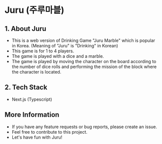 # Juru (주루마블)

## 1. About Juru

- This is a web version of Drinking Game "Juru Marble" which is popular in Korea. (Meaning of "Juru" is "Drinking" in Korean)
- This game is for 1 to 4 players.
- The game is played with a dice and a marble.
- The game is played by moving the character on the board according to the number of dice rolls and performing the mission of the block where the character is located.

## 2. Tech Stack

- Next.js (Typescript)

## More Information

- If you have any feature requests or bug reports, please create an issue.
- Feel free to contribute to this project.
- Let's have fun with Juru!